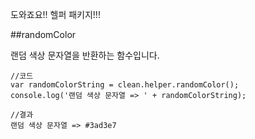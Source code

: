 도와죠요!! 헬퍼 패키지!!!

##randomColor

랜덤 색상 문자열을 반환하는 함수입니다.

```
//코드
var randomColorString = clean.helper.randomColor();
console.log('랜덤 색상 문자열 => ' + randomColorString);

//결과
랜덤 색상 문자열 => #3ad3e7
```
